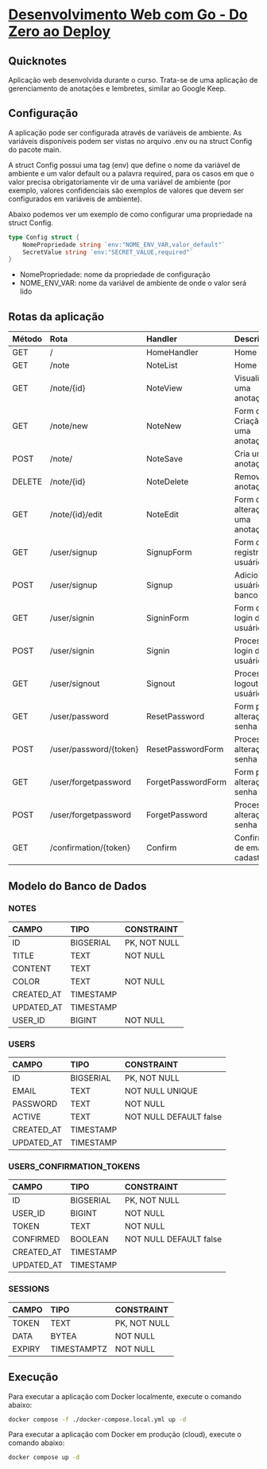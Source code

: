 # [Desenvolvimento Web com Go - Do Zero ao Deploy](https://www.udemy.com/course/desenvolvimento-web-com-go-do-zero-ao-deploy/)

## Quicknotes

Aplicação web desenvolvida durante o curso. Trata-se de uma aplicação de gerenciamento de anotações e lembretes, similar ao Google Keep.

## Configuração

A aplicação pode ser configurada através de variáveis de ambiente. As variáveis disponíveis podem ser vistas no arquivo .env ou na struct Config do pacote main.

A struct Config possui uma tag (env) que define o nome da variável de ambiente e um valor default ou a palavra required, para os casos em que o valor precisa obrigatoriamente vir de uma variável de ambiente (por exemplo, valores confidenciais são exemplos de valores que devem ser configurados em variáveis de ambiente).

Abaixo podemos ver um exemplo de como configurar uma propriedade na struct Config.

```go
type Config struct {
    NomePropriedade string `env:"NOME_ENV_VAR,valor_default"`
    SecretValue string `env:"SECRET_VALUE,required"`
}
```

- NomePropriedade: nome da propriedade de configuração
- NOME_ENV_VAR: nome da variável de ambiente de onde o valor será lido

## Rotas da aplicação

| Método | Rota                     | Handler           | Descrição                         |
|:-------|:-------------------------|:------------------|:----------------------------------|
| GET    | /                        | HomeHandler       | Home Page                         |
| GET    | /note                    | NoteList          | Home Page                         |
| GET    | /note/{id}               | NoteView          | Visualiza uma anotação            |
| GET    | /note/new                | NoteNew           | Form de Criação de uma anotação   |
| POST   | /note/                   | NoteSave          | Cria uma anotação                 |
| DELETE | /note/{id}               | NoteDelete        | Remove uma anotação               |
| GET    | /note/{id}/edit          | NoteEdit          | Form de alteração de uma anotação |
| GET    | /user/signup             | SignupForm        | Form de registro de usuários      |
| POST   | /user/signup             | Signup            | Adiciona o usuário no banco       |
| GET    | /user/signin             | SigninForm        | Form de login de usuários         |
| POST   | /user/signin             | Signin            | Processa o login do usuário       |
| GET    | /user/signout            | Signout           | Processa o logout do usuário      |
| GET    | /user/password           | ResetPassword     | Form para alteração de senha      |
| POST   | /user/password/{token}   | ResetPasswordForm | Processa alteração de senha       |
| GET    | /user/forgetpassword     | ForgetPasswordForm| Form para alteração de senha      |
| POST   | /user/forgetpassword     | ForgetPassword    | Processa alteração de senha       |
| GET    | /confirmation/{token}    | Confirm           | Confirmação de email do cadastro  |

## Modelo do Banco de Dados

### NOTES

| CAMPO      | TIPO      | CONSTRAINT   |
|:-----------|:----------|:-------------|
| ID         | BIGSERIAL | PK, NOT NULL |
| TITLE      | TEXT      | NOT NULL     |
| CONTENT    | TEXT      |              |
| COLOR      | TEXT      | NOT NULL     |
| CREATED_AT | TIMESTAMP |              |
| UPDATED_AT | TIMESTAMP |              |
| USER_ID    | BIGINT    | NOT NULL     |

### USERS

| CAMPO      | TIPO      | CONSTRAINT             |
|:-----------|:----------|:-----------------------|
| ID         | BIGSERIAL | PK, NOT NULL           |
| EMAIL      | TEXT      | NOT NULL UNIQUE        |
| PASSWORD   | TEXT      | NOT NULL               |
| ACTIVE     | TEXT      | NOT NULL DEFAULT false |
| CREATED_AT | TIMESTAMP |                        |
| UPDATED_AT | TIMESTAMP |                        |

### USERS_CONFIRMATION_TOKENS

| CAMPO      | TIPO      | CONSTRAINT             |
|:-----------|:----------|:-----------------------|
| ID         | BIGSERIAL | PK, NOT NULL           |
| USER_ID    | BIGINT    | NOT NULL               |
| TOKEN      | TEXT      | NOT NULL               |
| CONFIRMED  | BOOLEAN   | NOT NULL DEFAULT false |
| CREATED_AT | TIMESTAMP |                        |
| UPDATED_AT | TIMESTAMP |                        |

### SESSIONS

| CAMPO      | TIPO        | CONSTRAINT   |
|:-----------|:------------|:-------------|
| TOKEN      | TEXT        | PK, NOT NULL |
| DATA       | BYTEA       | NOT NULL     |
| EXPIRY     | TIMESTAMPTZ | NOT NULL     |

## Execução

Para executar a aplicação com Docker localmente, execute o comando abaixo:

```bash
docker compose -f ./docker-compose.local.yml up -d
```

Para executar a aplicação com Docker em produção (cloud), execute o comando abaixo:

```bash
docker compose up -d
```